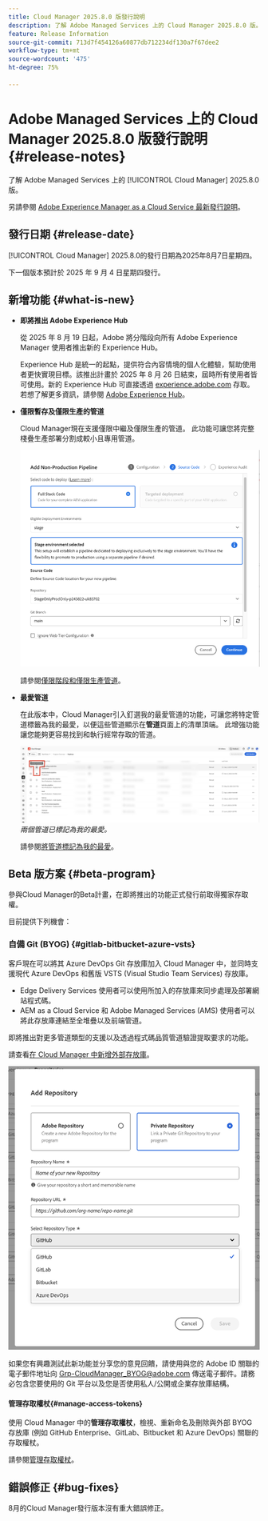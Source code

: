 ```yaml
---
title: Cloud Manager 2025.8.0 版發行說明
description: 了解 Adobe Managed Services 上的 Cloud Manager 2025.8.0 版。
feature: Release Information
source-git-commit: 713d7f454126a60877db712234df130a7f67dee2
workflow-type: tm+mt
source-wordcount: '475'
ht-degree: 75%

---
```


# Adobe Managed Services 上的 Cloud Manager 2025.8.0 版發行說明 {#release-notes}

<!-- RELEASE WIKI  https://wiki.corp.adobe.com/display/DMSArchitecture/Cloud+Manager+2025.04.0+Release -->

了解 Adobe Managed Services 上的 [!UICONTROL Cloud Manager] 2025.8.0 版。

另請參閱 [Adobe Experience Manager as a Cloud Service 最新發行說明](https://experienceleague.adobe.com/zh-hant/docs/experience-manager-cloud-service/content/release-notes/home)。

## 發行日期 {#release-date}

[!UICONTROL Cloud Manager] 2025.8.0的發行日期為2025年8月7日星期四。

<!-- There are no significant new features or bug fixes in the May Cloud Manager release. -->

下一個版本預計於 2025 年 9 月 4 日星期四發行。

<!-- SAVE FOR FUTURE POSSIBLE USE There are no significant new features or bug fixes in the May Cloud Manager release. -->


## 新增功能 {#what-is-new}

* **即將推出 Adobe Experience Hub**

  從 2025 年 8 月 19 日起，Adobe 將分階段向所有 Adobe Experience Manager 使用者推出新的 Experience Hub。

  Experience Hub 是統一的起點，提供符合內容情境的個人化體驗，幫助使用者更快實現目標。該推出計畫於 2025 年 8 月 26 日結束，屆時所有使用者皆可使用。新的 Experience Hub 可直接透過 [experience.adobe.com](https://experience.adobe.com/) 存取。若想了解更多資訊，請參閱 [Adobe Experience Hub](https://experienceleague.adobe.com/zh-hant/docs/experience-manager-65/content/experience-hub/experience-hub)。

* **僅限暫存及僅限生產的管道**

  Cloud Manager現在支援僅限中繼及僅限生產的管道。 此功能可讓您將完整棧疊生產部署分割成較小且專用管道。<!-- This feature went into GA from Private beta in the June 5, 2025 CM release -->

  ![已選取「完整棧疊程式碼」選項按鈕並選取「中繼」環境的「新增非生產管道」對話方塊](/help/release-notes/assets/add-non-production-pipeline.png)

  請參閱[僅限階段和僅限生產管道](/help/using/stage-prod-only.md)。

* **最愛管道**

  在此版本中，Cloud Manager引入釘選我的最愛管道的功能，可讓您將特定管道標籤為我的最愛，以便這些管道顯示在&#x200B;**管道**&#x200B;頁面上的清單頂端。 此增強功能讓您能夠更容易找到和執行經常存取的管道。<!-- CMGR-68293 -->

  ![Pipelines marked as favorites](/help/release-notes/assets/pipeline-favorites.png) *兩個管道已標記為我的最愛。*

  請參閱[將管道標記為我的最愛](/help/using/managing-pipelines.md#pipeline-favorites)。


## Beta 版方案 {#beta-program}

參與Cloud Manager的Beta計畫，在即將推出的功能正式發行前取得獨家存取權。

目前提供下列機會：


### 自備 Git (BYOG) {#gitlab-bitbucket-azure-vsts}

<!-- BOTH CS & AMS -->

客戶現在可以將其 Azure DevOps Git 存放庫加入 Cloud Manager 中，並同時支援現代 Azure DevOps 和舊版 VSTS (Visual Studio Team Services) 存放庫。

* Edge Delivery Services 使用者可以使用所加入的存放庫來同步處理及部署網站程式碼。
* AEM as a Cloud Service 和 Adobe Managed Services (AMS) 使用者可以將此存放庫連結至全堆疊以及前端管道。

即將推出對更多管道類型的支援以及透過程式碼品質管道驗證提取要求的功能。

請查看[在 Cloud Manager 中新增外部存放庫](/help/managing-code/external-repositories.md)。

![Add Repository dialog box](/help/release-notes/assets/azure-repo.png)

如果您有興趣測試此新功能並分享您的意見回饋，請使用與您的 Adobe ID 關聯的電子郵件地址向 [Grp-CloudManager_BYOG@adobe.com](mailto:grp-cloudmanager_byog@adobe.com) 傳送電子郵件。請務必包含您要使用的 Git 平台以及您是否使用私人/公開或企業存放庫結構。

#### 管理存取權杖{#manage-access-tokens}

使用 Cloud Manager 中的&#x200B;**管理存取權杖**，檢視、重新命名及刪除與外部 BYOG 存放庫 (例如 GitHub Enterprise、GitLab、Bitbucket 和 Azure DevOps) 關聯的存取權杖。

請參閱[管理存取權杖](/help/managing-code/manage-access-tokens.md)。

<!-- If you are interested in testing this new feature and sharing your feedback, send an email to [Grp-CloudManager_BYOG@adobe.com](mailto:grp-cloudmanager_byog@adobe.com) from your email address associated with your Adobe ID. -->

## 錯誤修正 {#bug-fixes}

8月的Cloud Manager發行版本沒有重大錯誤修正。

<!--
Known Issues {#known-issues}

* A -->
